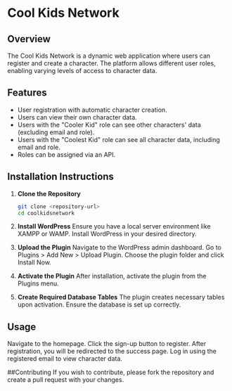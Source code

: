 # Cool Kids Network

## Overview
The Cool Kids Network is a dynamic web application where users can register and create a character. The platform allows different user roles, enabling varying levels of access to character data.

## Features
- User registration with automatic character creation.
- Users can view their own character data.
- Users with the "Cooler Kid" role can see other characters' data (excluding email and role).
- Users with the "Coolest Kid" role can see all character data, including email and role.
- Roles can be assigned via an API.

## Installation Instructions

1. **Clone the Repository**
   ```bash
   git clone <repository-url>
   cd coolkidsnetwork
2. **Install WordPress**
Ensure you have a local server environment like XAMPP or WAMP.
Install WordPress in your desired directory.

3. **Upload the Plugin**
Navigate to the WordPress admin dashboard.
Go to Plugins > Add New > Upload Plugin.
Choose the plugin folder and click Install Now.

4. **Activate the Plugin**
After installation, activate the plugin from the Plugins menu.

5. **Create Required Database Tables**
The plugin creates necessary tables upon activation. Ensure the database is set up correctly.

## Usage
Navigate to the homepage.
Click the sign-up button to register.
After registration, you will be redirected to the success page.
Log in using the registered email to view character data.

##Contributing
If you wish to contribute, please fork the repository and create a pull request with your changes.
